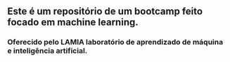 ## Este é um repositório de um bootcamp feito focado em machine learning.
### Oferecido pelo LAMIA laboratório de aprendizado de máquina e inteligência artificial.

